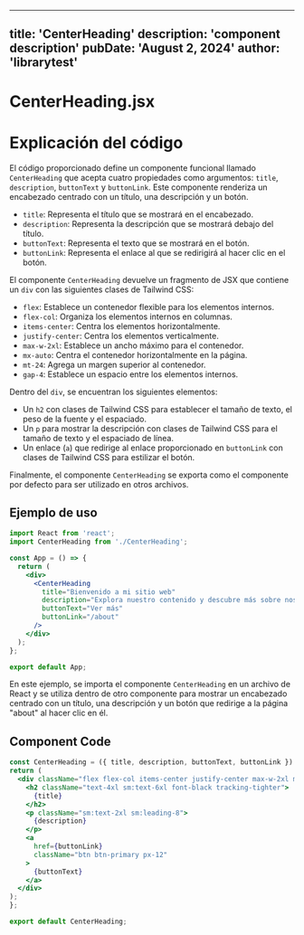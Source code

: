 ---
  title: 'CenterHeading'
  description: 'component description'
  pubDate: 'August 2, 2024'
  author: 'librarytest'
  ---
  
  
  
  # CenterHeading.jsx
  # Explicación del código

El código proporcionado define un componente funcional llamado `CenterHeading` que acepta cuatro propiedades como argumentos: `title`, `description`, `buttonText` y `buttonLink`. Este componente renderiza un encabezado centrado con un título, una descripción y un botón.

- `title`: Representa el título que se mostrará en el encabezado.
- `description`: Representa la descripción que se mostrará debajo del título.
- `buttonText`: Representa el texto que se mostrará en el botón.
- `buttonLink`: Representa el enlace al que se redirigirá al hacer clic en el botón.

El componente `CenterHeading` devuelve un fragmento de JSX que contiene un `div` con las siguientes clases de Tailwind CSS:
- `flex`: Establece un contenedor flexible para los elementos internos.
- `flex-col`: Organiza los elementos internos en columnas.
- `items-center`: Centra los elementos horizontalmente.
- `justify-center`: Centra los elementos verticalmente.
- `max-w-2xl`: Establece un ancho máximo para el contenedor.
- `mx-auto`: Centra el contenedor horizontalmente en la página.
- `mt-24`: Agrega un margen superior al contenedor.
- `gap-4`: Establece un espacio entre los elementos internos.

Dentro del `div`, se encuentran los siguientes elementos:
- Un `h2` con clases de Tailwind CSS para establecer el tamaño de texto, el peso de la fuente y el espaciado.
- Un `p` para mostrar la descripción con clases de Tailwind CSS para el tamaño de texto y el espaciado de línea.
- Un enlace (`a`) que redirige al enlace proporcionado en `buttonLink` con clases de Tailwind CSS para estilizar el botón.

Finalmente, el componente `CenterHeading` se exporta como el componente por defecto para ser utilizado en otros archivos.

## Ejemplo de uso

```jsx
import React from 'react';
import CenterHeading from './CenterHeading';

const App = () => {
  return (
    <div>
      <CenterHeading
        title="Bienvenido a mi sitio web"
        description="Explora nuestro contenido y descubre más sobre nosotros."
        buttonText="Ver más"
        buttonLink="/about"
      />
    </div>
  );
};

export default App;
```

En este ejemplo, se importa el componente `CenterHeading` en un archivo de React y se utiliza dentro de otro componente para mostrar un encabezado centrado con un título, una descripción y un botón que redirige a la página "about" al hacer clic en él.
  
  ## Component Code
  ```jsx
  const CenterHeading = ({ title, description, buttonText, buttonLink }) => {
  return (
    <div className="flex flex-col items-center justify-center max-w-2xl mx-auto mt-24 gap-4">
      <h2 className="text-4xl sm:text-6xl font-black tracking-tighter">
        {title}
      </h2>
      <p className="sm:text-2xl sm:leading-8">
        {description}
      </p>
      <a
        href={buttonLink}
        className="btn btn-primary px-12"
      >
        {buttonText}
      </a>
    </div>
  );
};

export default CenterHeading;
  ```
  